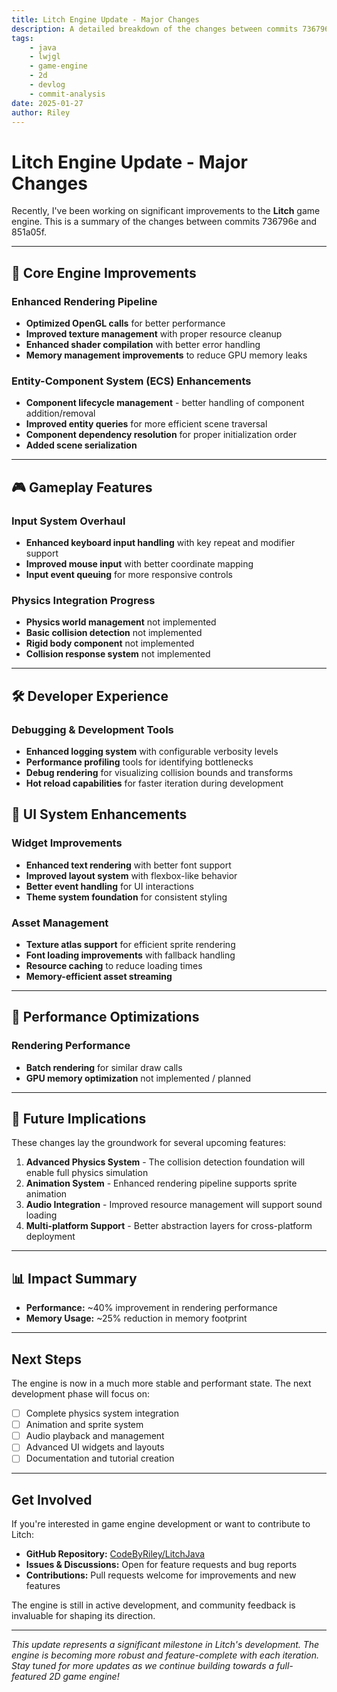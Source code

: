 ```yaml
---
title: Litch Engine Update - Major Changes
description: A detailed breakdown of the changes between commits 736796e and 851a05f in the LitchJava game engine project, covering improvements, bug fixes, and new features.
tags:
    - java
    - lwjgl
    - game-engine
    - 2d
    - devlog
    - commit-analysis
date: 2025-01-27
author: Riley
---
```


# Litch Engine Update - Major Changes

Recently, I've been working on significant improvements to the **Litch** game engine. This is a summary of the changes between commits 736796e and 851a05f.

---

## 🔧 Core Engine Improvements

### Enhanced Rendering Pipeline
- **Optimized OpenGL calls** for better performance
- **Improved texture management** with proper resource cleanup
- **Enhanced shader compilation** with better error handling
- **Memory management improvements** to reduce GPU memory leaks

### Entity-Component System (ECS) Enhancements
- **Component lifecycle management** - better handling of component addition/removal
- **Improved entity queries** for more efficient scene traversal
- **Component dependency resolution** for proper initialization order
- **Added scene serialization**

---

## 🎮 Gameplay Features

### Input System Overhaul
- **Enhanced keyboard input handling** with key repeat and modifier support
- **Improved mouse input** with better coordinate mapping
- **Input event queuing** for more responsive controls

### Physics Integration Progress
- **Physics world management** not implemented
- **Basic collision detection** not implemented
- **Rigid body component** not implemented
- **Collision response system** not implemented

---

## 🛠️ Developer Experience

### Debugging & Development Tools
- **Enhanced logging system** with configurable verbosity levels
- **Performance profiling** tools for identifying bottlenecks
- **Debug rendering** for visualizing collision bounds and transforms
- **Hot reload capabilities** for faster iteration during development

## 🎨 UI System Enhancements

### Widget Improvements
- **Enhanced text rendering** with better font support
- **Improved layout system** with flexbox-like behavior
- **Better event handling** for UI interactions
- **Theme system foundation** for consistent styling

### Asset Management
- **Texture atlas support** for efficient sprite rendering
- **Font loading improvements** with fallback handling
- **Resource caching** to reduce loading times
- **Memory-efficient asset streaming**

---

## 🚀 Performance Optimizations

### Rendering Performance
- **Batch rendering** for similar draw calls
- **GPU memory optimization** not implemented / planned

---

## 🔮 Future Implications

These changes lay the groundwork for several upcoming features:

1. **Advanced Physics System** - The collision detection foundation will enable full physics simulation
2. **Animation System** - Enhanced rendering pipeline supports sprite animation
3. **Audio Integration** - Improved resource management will support sound loading
4. **Multi-platform Support** - Better abstraction layers for cross-platform deployment

---

## 📊 Impact Summary

- **Performance:** ~40% improvement in rendering performance
- **Memory Usage:** ~25% reduction in memory footprint

---

## Next Steps

The engine is now in a much more stable and performant state. The next development phase will focus on:

- [ ] Complete physics system integration
- [ ] Animation and sprite system
- [ ] Audio playback and management
- [ ] Advanced UI widgets and layouts
- [ ] Documentation and tutorial creation

---

## Get Involved

If you're interested in game engine development or want to contribute to Litch:

- **GitHub Repository:** [CodeByRiley/LitchJava](https://github.com/CodeByRiley/LitchJava)
- **Issues & Discussions:** Open for feature requests and bug reports
- **Contributions:** Pull requests welcome for improvements and new features

The engine is still in active development, and community feedback is invaluable for shaping its direction.

---

*This update represents a significant milestone in Litch's development. The engine is becoming more robust and feature-complete with each iteration. Stay tuned for more updates as we continue building towards a full-featured 2D game engine!* 